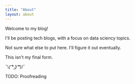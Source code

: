 ```yaml
---
title: "About"
layout: about
---
```


Welcome to my blog!

I'll be posting tech blogs, with a focus on data sciency topics. 

Not sure what else to put here. I'll figure it out eventually.

This isn't my final form.

¯\\_( ͡° ͜ʖ ͡°)_/¯

TODO: Proofreading